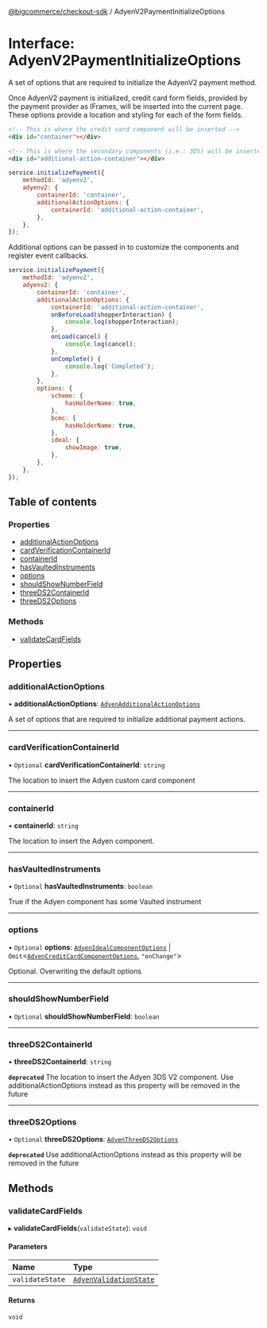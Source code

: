 [@bigcommerce/checkout-sdk](../README.md) / AdyenV2PaymentInitializeOptions

# Interface: AdyenV2PaymentInitializeOptions

A set of options that are required to initialize the AdyenV2 payment method.

Once AdyenV2 payment is initialized, credit card form fields, provided by the
payment provider as IFrames, will be inserted into the current page. These
options provide a location and styling for each of the form fields.

```html
<!-- This is where the credit card component will be inserted -->
<div id="container"></div>

<!-- This is where the secondary components (i.e.: 3DS) will be inserted -->
<div id="additional-action-container"></div>
```

```js
service.initializePayment({
    methodId: 'adyenv2',
    adyenv2: {
        containerId: 'container',
        additionalActionOptions: {
            containerId: 'additional-action-container',
        },
    },
});
```

Additional options can be passed in to customize the components and register
event callbacks.

```js
service.initializePayment({
    methodId: 'adyenv2',
    adyenv2: {
        containerId: 'container',
        additionalActionOptions: {
            containerId: 'additional-action-container',
            onBeforeLoad(shopperInteraction) {
                console.log(shopperInteraction);
            },
            onLoad(cancel) {
                console.log(cancel);
            },
            onComplete() {
                console.log('Completed');
            },
        },
        options: {
            scheme: {
                hasHolderName: true,
            },
            bcmc: {
                hasHolderName: true,
            },
            ideal: {
                showImage: true,
            },
        },
    },
});
```

## Table of contents

### Properties

- [additionalActionOptions](AdyenV2PaymentInitializeOptions.md#additionalactionoptions)
- [cardVerificationContainerId](AdyenV2PaymentInitializeOptions.md#cardverificationcontainerid)
- [containerId](AdyenV2PaymentInitializeOptions.md#containerid)
- [hasVaultedInstruments](AdyenV2PaymentInitializeOptions.md#hasvaultedinstruments)
- [options](AdyenV2PaymentInitializeOptions.md#options)
- [shouldShowNumberField](AdyenV2PaymentInitializeOptions.md#shouldshownumberfield)
- [threeDS2ContainerId](AdyenV2PaymentInitializeOptions.md#threeds2containerid)
- [threeDS2Options](AdyenV2PaymentInitializeOptions.md#threeds2options)

### Methods

- [validateCardFields](AdyenV2PaymentInitializeOptions.md#validatecardfields)

## Properties

### additionalActionOptions

• **additionalActionOptions**: [`AdyenAdditionalActionOptions`](AdyenAdditionalActionOptions.md)

A set of options that are required to initialize additional payment actions.

___

### cardVerificationContainerId

• `Optional` **cardVerificationContainerId**: `string`

The location to insert the Adyen custom card component

___

### containerId

• **containerId**: `string`

The location to insert the Adyen component.

___

### hasVaultedInstruments

• `Optional` **hasVaultedInstruments**: `boolean`

True if the Adyen component has some Vaulted instrument

___

### options

• `Optional` **options**: [`AdyenIdealComponentOptions`](AdyenIdealComponentOptions.md) \| `Omit`<[`AdyenCreditCardComponentOptions`](AdyenCreditCardComponentOptions.md), ``"onChange"``\>

Optional. Overwriting the default options

___

### shouldShowNumberField

• `Optional` **shouldShowNumberField**: `boolean`

___

### threeDS2ContainerId

• **threeDS2ContainerId**: `string`

**`deprecated`** The location to insert the Adyen 3DS V2 component.
Use additionalActionOptions instead as this property will be removed in the future

___

### threeDS2Options

• `Optional` **threeDS2Options**: [`AdyenThreeDS2Options`](AdyenThreeDS2Options.md)

**`deprecated`**
Use additionalActionOptions instead as this property will be removed in the future

## Methods

### validateCardFields

▸ **validateCardFields**(`validateState`): `void`

#### Parameters

| Name | Type |
| :------ | :------ |
| `validateState` | [`AdyenValidationState`](AdyenValidationState.md) |

#### Returns

`void`
